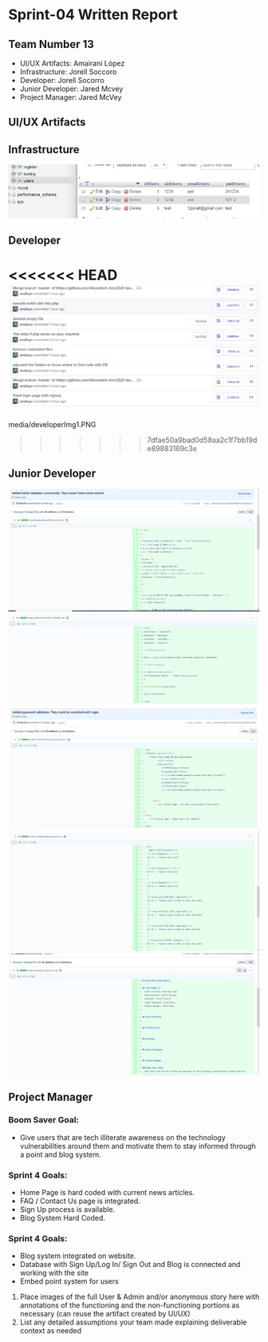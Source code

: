 # Sprint-04 Written Report

## Team Number 13
- UI/UX Artifacts: Amairani López
- Infrastructure: Jorell Soccoro
- Developer: Jorell Socorro
- Junior Developer: Jared Mcvey
- Project Manager: Jared McVey


## UI/UX Artifacts


## Infrastructure
![infra](media/infractImg.PNG)

## Developer
<<<<<<< HEAD
![dev](media/developerImg1.PNG)
=======
media/developerImg1.PNG
>>>>>>> 7dfae50a9bad0d58aa2c1f7bb19de89883169c3e

## Junior Developer
![Front-end](media/Artifact_1.PNG "First")
![Front_End](media/Artifact_2.PNG "Second")
![Database](media/Artifact_3.PNG "Third")
![Connect](media/Artifact_4.PNG "Fourth")
![Finalize](media/Artifact_5.PNG "Fifth")
## Project Manager

### Boom Saver Goal:
- Give users that are tech illiterate awareness on the technology vulnerabilities around them and motivate them to stay informed through a point and blog system.
### Sprint 4 Goals:
- Home Page is hard coded with current news articles.
- FAQ / Contact Us page is integrated.
- Sign Up process is available.
- Blog System Hard Coded.

### Sprint 4 Goals:
- Blog system integrated on website.
- Database with Sign Up/Log In/ Sign Out and Blog is connected and working with the site
- Embed point system for users

1. Place images of the full User & Admin and/or anonymous story here with annotations of the functioning and the non-functioning portions as necessary (can reuse the artifact created by UI/UX)
1. List any detailed assumptions your team made explaining deliverable context as needed
